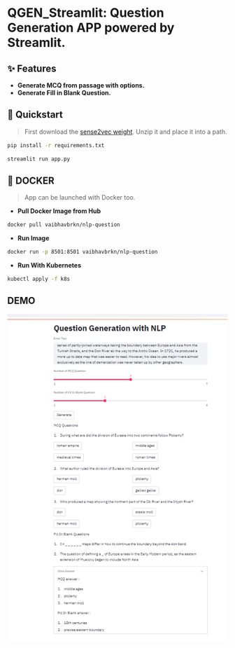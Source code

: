 # QGEN_Streamlit: Question Generation APP powered by Streamlit.

## ✨ Features

- **Generate MCQ from passage with options.**
- **Generate Fill in Blank Question.**

## 🚀 Quickstart

> First download the [sense2vec weight](https://pypi.org/project/sense2vec/). Unzip it and place it into a path.

```bash
pip install -r requirements.txt
```

````python
streamlit run app.py
````

## 🐳 DOCKER
> App can be launched with Docker too.
- **Pull Docker Image from Hub**

```bash
docker pull vaibhavbrkn/nlp-question
```

- **Run Image**

```bash
docker run -p 8501:8501 vaibhavbrkn/nlp-question
```

- **Run With Kubernetes**

```bash
kubectl apply -f k8s
```

## DEMO

![Demo Image](https://github.com/Vaibhavbrkn/QGEN_Streamlit/blob/master/demo.jpg)
